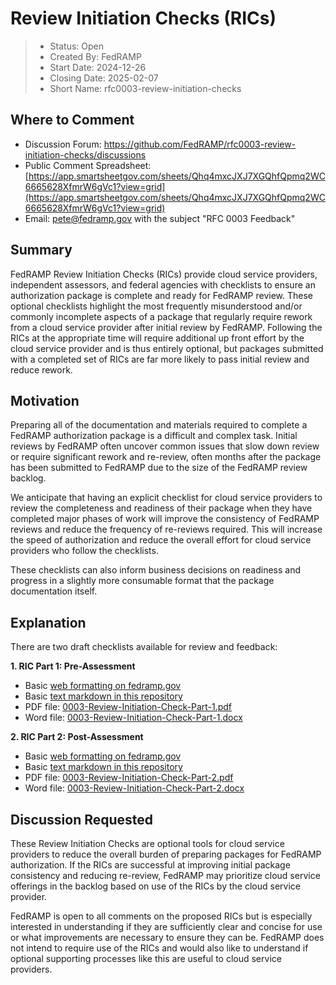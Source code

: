 # Review Initiation Checks (RICs)

> - Status: Open
> - Created By: FedRAMP
> - Start Date: 2024-12-26
> - Closing Date: 2025-02-07
> - Short Name: rfc0003-review-initiation-checks

## Where to Comment

- Discussion Forum:
  https://github.com/FedRAMP/rfc0003-review-initiation-checks/discussions
- Public Comment Spreadsheet: [https://app.smartsheetgov.com/sheets/Qhq4mxcJXJ7XGQhfQpmq2WC6665628XfmrW6gVc1?view=grid](https://app.smartsheetgov.com/sheets/Qhq4mxcJXJ7XGQhfQpmq2WC6665628XfmrW6gVc1?view=grid)
- Email: pete@fedramp.gov with the subject "RFC 0003 Feedback"

## Summary

FedRAMP Review Initiation Checks (RICs) provide cloud service providers,
independent assessors, and federal agencies with checklists to ensure an
authorization package is complete and ready for FedRAMP review. These optional
checklists highlight the most frequently misunderstood and/or commonly
incomplete aspects of a package that regularly require rework from a cloud
service provider after initial review by FedRAMP. Following the RICs at the
appropriate time will require additional up front effort by the cloud service
provider and is thus entirely optional, but packages submitted with a completed
set of RICs are far more likely to pass initial review and reduce rework.

## Motivation

Preparing all of the documentation and materials required to complete a FedRAMP
authorization package is a difficult and complex task. Initial reviews by
FedRAMP often uncover common issues that slow down review or require significant
rework and re-review, often months after the package has been submitted to
FedRAMP due to the size of the FedRAMP review backlog.

We anticipate that having an explicit checklist for cloud service providers to
review the completeness and readiness of their package when they have completed
major phases of work will improve the consistency of FedRAMP reviews and reduce
the frequency of re-reviews required. This will increase the speed of
authorization and reduce the overall effort for cloud service providers who
follow the checklists.

These checklists can also inform business decisions on readiness and progress in
a slightly more consumable format that the package documentation itself.

## Explanation

There are two draft checklists available for review and feedback:

**1. RIC Part 1: Pre-Assessment**

- Basic
  [web formatting on fedramp.gov](https://www.fedramp.gov/updates/rfcs/0003/)
- Basic
  [text markdown in this repository](https://github.com/FedRAMP/rfc0003-review-initiation-checks/blob/main/rfc/assets/0003-Review-Initiation-Check-Part-1.md)
- PDF file:
  [0003-Review-Initiation-Check-Part-1.pdf](https://github.com/FedRAMP/rfc0003-review-initiation-checks/blob/main/rfc/assets/0003-Review-Initiation-Check-Part-1.pdf)
- Word file:
  [0003-Review-Initiation-Check-Part-1.docx](https://github.com/FedRAMP/rfc0003-review-initiation-checks/blob/main/rfc/assets/0003-Review-Initiation-Check-Part-1.docx)

**2. RIC Part 2: Post-Assessment**

- Basic
  [web formatting on fedramp.gov](https://www.fedramp.gov/updates/rfcs/0003/)
- Basic
  [text markdown in this repository](https://github.com/FedRAMP/rfc0003-review-initiation-checks/blob/main/rfc/assets/0003-Review-Initiation-Check-Part-2.md)
- PDF file:
  [0003-Review-Initiation-Check-Part-2.pdf](https://github.com/FedRAMP/rfc0003-review-initiation-checks/blob/main/rfc/assets/0003-Review-Initiation-Check-Part-2.pdf)
- Word file:
  [0003-Review-Initiation-Check-Part-2.docx](https://github.com/FedRAMP/rfc0003-review-initiation-checks/blob/main/rfc/assets/0003-Review-Initiation-Check-Part-2.docx)

## Discussion Requested

These Review Initiation Checks are optional tools for cloud service providers to
reduce the overall burden of preparing packages for FedRAMP authorization. If
the RICs are successful at improving initial package consistency and reducing
re-review, FedRAMP may prioritize cloud service offerings in the backlog based
on use of the RICs by the cloud service provider.

FedRAMP is open to all comments on the proposed RICs but is especially
interested in understanding if they are sufficiently clear and concise for use
or what improvements are necessary to ensure they can be. FedRAMP does not
intend to require use of the RICs and would also like to understand if optional
supporting processes like this are useful to cloud service providers.
